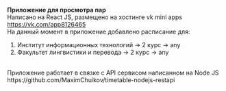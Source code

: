 **Приложение для просмотра пар**<br/>
Написано на React JS, размещено на хостинге vk mini apps https://vk.com/app8126465<br/>
На данный момент в приложение добавлено расписание для:
1) Институт информационных технологий -> 2 курс -> any
2) Факультет лингвистики и перевода -> 2 курс -> any
<br/>
Приложение работает в связке с API сервисом написанном на Node JS https://github.com/MaximChuikov/timetable-nodejs-restapi

